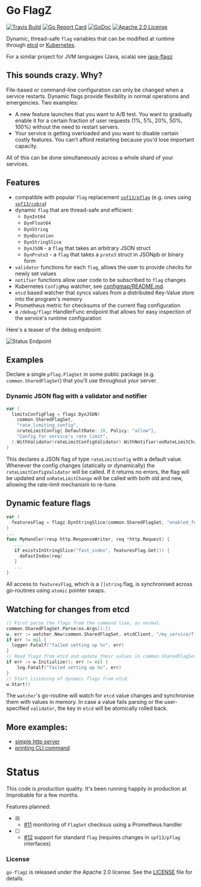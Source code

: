 # Go FlagZ

[![Travis Build](https://travis-ci.org/mwitkow/go-flagz.svg)](https://travis-ci.org/mwitkow/go-flagz)
[![Go Report Card](https://goreportcard.com/badge/github.com/mwitkow/go-flagz)](http://goreportcard.com/report/mwitkow/go-flagz)
[![GoDoc](http://img.shields.io/badge/GoDoc-Reference-blue.svg)](https://godoc.org/github.com/mwitkow/go-flagz)
[![Apache 2.0 License](https://img.shields.io/badge/License-Apache%202.0-blue.svg)](LICENSE)

Dynamic, thread-safe `flag` variables that can be modified at runtime through [etcd](https://github.com/coreos/etcd)
or [Kubernetes](http://kubernetes.io).

For a similar project for JVM languages (Java, scala) see [java-flagz](https://github.com/mwitkow/java-flagz)

## This sounds crazy. Why?

File-based or command-line configuration can only be changed when a service restarts. Dynamic flags provide
flexibility in normal operations and emergencies. Two examples:

 * A new feature launches that you want to A/B test. You want to gradually enable it for a certain fraction of user
 requests (1%, 5%, 20%, 50%, 100%) without the need to restart servers.
 * Your service is getting overloaded and you want to disable certain costly features. You can't afford
 restarting because you'd lose important capacity.

All of this can be done simultaneously across a whole shard of your services.

## Features

 * compatible with popular `flag` replacement [`spf13/pflag`](https://github.com/spf13/pflag) (e.g. ones using [`spf13/cobra`](https://github.com/spf13/cobra))
 * dynamic `flag` that are thread-safe and efficient:
   - `DynInt64`
   - `DynFloat64`
   - `DynString`
   - `DynDuration`
   - `DynStringSlice`
   - `DynJSON` - a `flag` that takes an arbitrary JSON struct
   - `DynProto3` - a `flag` that takes a `proto3` struct in JSONpb or binary form
 * `validator` functions for each `flag`, allows the user to provide checks for newly set values
 * `notifier` functions allow user code to be subscribed to `flag` changes
 * Kubernetes `ConfigMap` watcher, see [configmap/README.md](configmap/README.md).
 * `etcd` based watcher that syncs values from a distributed Key-Value store into the program's memory
 * Prometheus metric for checksums of the current flag configuration
 * a `/debug/flagz` HandlerFunc endpoint that allows for easy inspection of the service's runtime configuration

Here's a teaser of the debug endpoint:

![Status Endpoint](https://raw.githubusercontent.com/mwitkow/go-flagz/screenshots/screenshot_endpoint.png)

## Examples

Declare a single `pflag.FlagSet` in some public package (e.g. `common.SharedFlagSet`) that you'll use throughout your server.


### Dynamic JSON flag with a validator and notifier

```go
var (
  limitsConfigFlag = flagz.DynJSON(
    common.SharedFlagSet,
    "rate_limiting_config",
    &rateLimitConfig{ DefaultRate: 10, Policy: "allow"},
    "Config for service's rate limit",
  ).WithValidator(rateLimitConfigValidator).WithNotifier(onRateLimitChange)
)
```

This declares a JSON flag of type `rateLimitConfig` with a default value. Whenever the config changes (statically or dynamically) the `rateLimitConfigValidator` will be called. If it returns no errors, the flag will be updated and `onRateLimitChange` will be called with both old and new, allowing the rate-limit mechanism to re-tune.

## Dynamic feature flags

```go
var (
  featuresFlag = flagz.DynStringSlice(common.SharedFlagSet, "enabled_features", []string{"fast_index"}, "list of enabled feature markers")
)
...
func MyHandler(resp http.ResponseWriter, req *http.Request) {
   ...
   if existsInStringSlice("fast_index", featuresFlag.Get()) {
     doFastIndex(req)
   }
   ...
}
```

All access to `featuresFlag`, which is a `[]string` flag, is synchronised across go-routines using `atomic` pointer swaps.

## Watching for changes from etcd

```go
// First parse the flags from the command line, as normal.
common.SharedFlagSet.Parse(os.Args[1:])
w, err := watcher.New(common.SharedFlagSet, etcdClient, "/my_service/flagz", logger)
if err != nil {
  logger.Fatalf("failed setting up %v", err)
}
// Read flagz from etcd and update their values in common.SharedFlagSet
if err := w.Initialize(); err != nil {
	log.Fatalf("failed setting up %v", err)
}
// Start listening of dynamic flags from etcd.
w.Start()
```

The `watcher`'s go-routine will watch for `etcd` value changes and synchronise them with values in memory. In case a value fails parsing or the user-specified `validator`, the key in `etcd` will be atomically rolled back.

## More examples:

 * [simple http server](examples/server)
 * [printing CLI command](examples/cli)

# Status

This code is *production* quality. It's been running happily in production at Improbable for a few months.

Features planned:

  * [x] - [#11](https://github.com/mwitkow/go-flagz/issues/11) monitoring of `FlagSet` checksus using a Prometheus handler
  * [ ] - [#12](https://github.com/mwitkow/go-flagz/issues/12) support for standard `flag` (requires changes in `spf13/pflag` interfaces)

### License

`go-flagz` is released under the Apache 2.0 license. See the [LICENSE](LICENSE) file for details.
